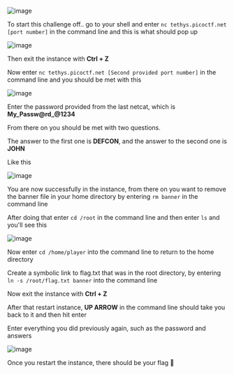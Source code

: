![image](https://github.com/berdies/PicoCTF-2024/assets/132856091/4e3cd800-5278-4986-bdf5-da2104683541)

To start this challenge off.. go to your shell and enter `nc tethys.picoctf.net [port number]` in the command line and this is what should pop up

![image](https://github.com/berdies/PicoCTF-2024/assets/132856091/41501823-d227-4376-8e62-cbef0a4ca2e7)


Then exit the instance with **Ctrl + Z**

Now enter `nc tethys.picoctf.net [Second provided port number]` in the command line and you should be met with this

![image](https://github.com/berdies/PicoCTF-2024/assets/132856091/3c0c6dd0-4835-44c8-a120-a5b59c8515c3)

Enter the password provided from the last netcat, which is **My_Passw@rd_@1234**

From there on you should be met with two questions.

The answer to the first one is **DEFCON**, and the answer to the second one is **JOHN**

Like this

![image](https://github.com/berdies/PicoCTF-2024/assets/132856091/b44a3664-6aad-4c88-9588-fd3ad79dce6b)

You are now successfully in the instance, from there on you want to remove the banner file in your home directory by entering `rm banner` in the command line

After doing that enter `cd /root` in the command line and then enter `ls` and you'll see this 

![image](https://github.com/berdies/PicoCTF-2024/assets/132856091/a5d72cae-8f6a-49ed-9879-634cab3ef27e)

Now enter `cd /home/player` into the command line to return to the home directory 

Create a symbolic link to flag.txt that was in the root directory, by entering `ln -s /root/flag.txt banner` into the command line

Now exit the instance with **Ctrl + Z** 

After that restart instance, **UP ARROW** in the command line should take you back to it and then hit enter

Enter everything you did previously again, such as the password and answers 

![image](https://github.com/berdies/PicoCTF-2024/assets/132856091/79ff1b12-84f6-473e-9502-2959ba23c5a3)

Once you restart the instance, there should be your flag 🥳




